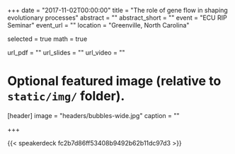 +++
date = "2017-11-02T00:00:00"
title = "The role of gene flow in shaping evolutionary processes"
abstract = ""
abstract_short = ""
event = "ECU RIP Seminar"
event_url = ""
location = "Greenville, North Carolina"

selected = true
math = true

url_pdf = ""
url_slides = ""
url_video = ""

# Optional featured image (relative to `static/img/` folder).
[header]
image = "headers/bubbles-wide.jpg"
caption = ""

+++

{{< speakerdeck fc2b7d86ff53408b9492b62b11dc97d3 >}}